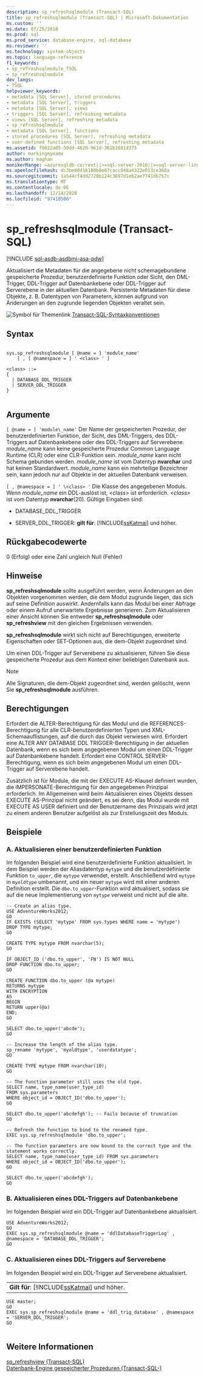 ```yaml
---
description: sp_refreshsqlmodule (Transact-SQL)
title: sp_refreshsqlmodule (Transact-SQL) | Microsoft-Dokumentation
ms.custom: ''
ms.date: 07/25/2018
ms.prod: sql
ms.prod_service: database-engine, sql-database
ms.reviewer: ''
ms.technology: system-objects
ms.topic: language-reference
f1_keywords:
- sp_refreshsqlmodule_TSQL
- sp_refreshsqlmodule
dev_langs:
- TSQL
helpviewer_keywords:
- metadata [SQL Server], stored procedures
- metadata [SQL Server], triggers
- metadata [SQL Server], views
- triggers [SQL Server], refreshing metadata
- views [SQL Server], refreshing metadata
- sp_refreshsqlmodule
- metadata [SQL Server], functions
- stored procedures [SQL Server], refreshing metadata
- user-defined functions [SQL Server], refreshing metadata
ms.assetid: f0022a05-50dd-4620-961d-361b1681d375
author: markingmyname
ms.author: maghan
monikerRange: =azuresqldb-current||>=sql-server-2016||>=sql-server-linux-2017||=azuresqldb-mi-current
ms.openlocfilehash: dc3be80416180b8e87cacc848a4322e013ce368a
ms.sourcegitcommit: 1a544cf4dd2720b124c3697d1e62ae7741db757c
ms.translationtype: MT
ms.contentlocale: de-DE
ms.lasthandoff: 12/14/2020
ms.locfileid: "97410506"
---
```

# <a name="sp_refreshsqlmodule-transact-sql"></a>sp_refreshsqlmodule (Transact-SQL)
[!INCLUDE [sql-asdb-asdbmi-asa-pdw](../../includes/applies-to-version/sql-asdb-asdbmi-asa.md)]

  Aktualisiert die Metadaten für die angegebene nicht schemagebundene gespeicherte Prozedur, benutzerdefinierte Funktion oder Sicht, den DML-Trigger, DDL-Trigger auf Datenbankebene oder DDL-Trigger auf Serverebene in der aktuellen Datenbank. Persistente Metadaten für diese Objekte, z. B. Datentypen von Parametern, können aufgrund von Änderungen an den zugrunde liegenden Objekten veraltet sein.
  
 ![Symbol für Themenlink](../../database-engine/configure-windows/media/topic-link.gif "Symbol für Themenlink") [Transact-SQL-Syntaxkonventionen](../../t-sql/language-elements/transact-sql-syntax-conventions-transact-sql.md)  
  
## <a name="syntax"></a>Syntax  
  
```  
  
sys.sp_refreshsqlmodule [ @name = ] 'module_name'   
    [ , [ @namespace = ] ' <class> ' ]  
  
<class> ::=  
{  
  | DATABASE_DDL_TRIGGER  
  | SERVER_DDL_TRIGGER  
}  
  
```  
  
## <a name="arguments"></a>Argumente  
`[ @name = ] 'module\_name'` Der Name der gespeicherten Prozedur, der benutzerdefinierten Funktion, der Sicht, des DML-Triggers, des DDL-Triggers auf Datenbankebene oder des DDL-Triggers auf Serverebene. *module_name* kann keine gespeicherte Prozedur Common Language Runtime (CLR) oder eine CLR-Funktion sein. *module_name* kann nicht Schema gebunden werden. *module_name* ist vom Datentyp **nvarchar** und hat keinen Standardwert. *module_name* kann ein mehrteilige Bezeichner sein, kann jedoch nur auf Objekte in der aktuellen Datenbank verweisen.  
  
`[ , @namespace = ] ' \<class> '` Die Klasse des angegebenen Moduls. Wenn *module_name* ein DDL-auslöst ist, \<class> ist erforderlich. *\<class>* ist vom Datentyp **nvarchar**(20). Gültige Eingaben sind:  

* DATABASE_DDL_TRIGGER

* SERVER_DDL_TRIGGER: **gilt für**: [!INCLUDE[ssKatmai](../../includes/sskatmai-md.md)] und höher.

## <a name="return-code-values"></a>Rückgabecodewerte  
 0 (Erfolg) oder eine Zahl ungleich Null (Fehler)  
  
## <a name="remarks"></a>Hinweise  
 **sp_refreshsqlmodule** sollte ausgeführt werden, wenn Änderungen an den Objekten vorgenommen werden, die dem Modul zugrunde liegen, das sich auf seine Definition auswirkt. Andernfalls kann das Modul bei einer Abfrage oder einem Aufruf unerwartete Ergebnisse generieren. Zum Aktualisieren einer Ansicht können Sie entweder **sp_refreshsqlmodule** oder **sp_refreshview** mit den gleichen Ergebnissen verwenden.  
  
 **sp_refreshsqlmodule** wirkt sich nicht auf Berechtigungen, erweiterte Eigenschaften oder SET-Optionen aus, die dem-Objekt zugeordnet sind.  
  
 Um einen DDL-Trigger auf Serverebene zu aktualisieren, führen Sie diese gespeicherte Prozedur aus dem Kontext einer beliebigen Datenbank aus.  
  
> [!NOTE]  
>  Alle Signaturen, die dem-Objekt zugeordnet sind, werden gelöscht, wenn Sie **sp_refreshsqlmodule** ausführen.  
  
## <a name="permissions"></a>Berechtigungen  
 Erfordert die ALTER-Berechtigung für das Modul und die REFERENCES-Berechtigung für alle CLR-benutzerdefinierten Typen und XML-Schemaauflistungen, auf die durch das Objekt verwiesen wird. Erfordert eine ALTER ANY DATABASE DDL TRIGGER-Berechtigung in der aktuellen Datenbank, wenn es sich beim angegebenen Modul um einen DDL-Trigger auf Datenbankebene handelt. Erfordert eine CONTROL SERVER-Berechtigung, wenn es sich beim angegebenen Modul um einen DDL-Trigger auf Serverebene handelt.  
  
 Zusätzlich ist für Module, die mit der EXECUTE AS-Klausel definiert wurden, die IMPERSONATE-Berechtigung für den angegebenen Prinzipal erforderlich. Im Allgemeinen wird beim Aktualisieren eines Objekts dessen EXECUTE AS-Prinzipal nicht geändert, es sei denn, das Modul wurde mit EXECUTE AS USER definiert und der Benutzername des Prinzipals wird jetzt zu einem anderen Benutzer aufgelöst als zur Erstellungszeit des Moduls.  
  
## <a name="examples"></a>Beispiele  
  
### <a name="a-refreshing-a-user-defined-function"></a>A. Aktualisieren einer benutzerdefinierten Funktion  
 Im folgenden Beispiel wird eine benutzerdefinierte Funktion aktualisiert. In dem Beispiel werden der Aliasdatentyp `mytype` und die benutzerdefinierte Funktion `to_upper`, die `mytype` verwendet, erstellt. Anschließend wird `mytype` in `myoldtype` umbenannt, und ein neuer `mytype` wird mit einer anderen Definition erstellt. Die `dbo.to_upper`-Funktion wird aktualisiert, sodass sie auf die neue Implementierung von `mytype` verweist und nicht auf die alte.  
  
```  
-- Create an alias type.  
USE AdventureWorks2012;  
GO  
IF EXISTS (SELECT 'mytype' FROM sys.types WHERE name = 'mytype')  
DROP TYPE mytype;  
GO  
  
CREATE TYPE mytype FROM nvarchar(5);  
GO  
  
IF OBJECT_ID ('dbo.to_upper', 'FN') IS NOT NULL  
DROP FUNCTION dbo.to_upper;  
GO  
  
CREATE FUNCTION dbo.to_upper (@a mytype)  
RETURNS mytype  
WITH ENCRYPTION  
AS  
BEGIN  
RETURN upper(@a)  
END;  
GO  
  
SELECT dbo.to_upper('abcde');  
GO  
  
-- Increase the length of the alias type.  
sp_rename 'mytype', 'myoldtype', 'userdatatype';  
GO  
  
CREATE TYPE mytype FROM nvarchar(10);  
GO  
  
-- The function parameter still uses the old type.  
SELECT name, type_name(user_type_id)   
FROM sys.parameters   
WHERE object_id = OBJECT_ID('dbo.to_upper');  
GO  
  
SELECT dbo.to_upper('abcdefgh'); -- Fails because of truncation  
GO  
  
-- Refresh the function to bind to the renamed type.  
EXEC sys.sp_refreshsqlmodule 'dbo.to_upper';  
  
-- The function parameters are now bound to the correct type and the statement works correctly.  
SELECT name, type_name(user_type_id) FROM sys.parameters  
WHERE object_id = OBJECT_ID('dbo.to_upper');  
GO  
  
SELECT dbo.to_upper('abcdefgh');  
GO  
```  
  
### <a name="b-refreshing-a-database-level-ddl-trigger"></a>B. Aktualisieren eines DDL-Triggers auf Datenbankebene  
 Im folgenden Beispiel wird ein DDL-Trigger auf Datenbankebene aktualisiert.  
  
```  
USE AdventureWorks2012;  
GO  
EXEC sys.sp_refreshsqlmodule @name = 'ddlDatabaseTriggerLog' , @namespace = 'DATABASE_DDL_TRIGGER';  
GO  
```  
  
### <a name="c-refreshing-a-server-level-ddl-trigger"></a>C. Aktualisieren eines DDL-Triggers auf Serverebene  
 Im folgenden Beispiel wird ein DDL-Trigger auf Serverebene aktualisiert.  
  
||  
|-|  
|**Gilt für**:  [!INCLUDE[ssKatmai](../../includes/sskatmai-md.md)] und höher.|  
  
```  
USE master;  
GO  
EXEC sys.sp_refreshsqlmodule @name = 'ddl_trig_database' , @namespace = 'SERVER_DDL_TRIGGER';  
GO  
  
```  
  
## <a name="see-also"></a>Weitere Informationen  
 [sp_refreshview &#40;Transact-SQL&#41;](../../relational-databases/system-stored-procedures/sp-refreshview-transact-sql.md)   
 [Datenbank-Engine gespeicherter Prozeduren &#40;Transact-SQL-&#41;](../../relational-databases/system-stored-procedures/database-engine-stored-procedures-transact-sql.md)  
  
  
